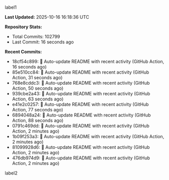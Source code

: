 
label1 
<!-- ACTIVITY_START -->
**Last Updated:** 2025-10-16 16:18:36 UTC

**Repository Stats:**
- Total Commits: 102799
- Last Commit: 16 seconds ago

**Recent Commits:**
- 18cf54c899: 🤖 Auto-update README with recent activity (GitHub Action, 16 seconds ago)
- 85e510cc84: 🤖 Auto-update README with recent activity (GitHub Action, 31 seconds ago)
- 768e8cddc3: 🤖 Auto-update README with recent activity (GitHub Action, 50 seconds ago)
- 939cbe2a43: 🤖 Auto-update README with recent activity (GitHub Action, 63 seconds ago)
- e41e2c0257: 🤖 Auto-update README with recent activity (GitHub Action, 77 seconds ago)
- 6894048a24: 🤖 Auto-update README with recent activity (GitHub Action, 88 seconds ago)
- 0791c469dd: 🤖 Auto-update README with recent activity (GitHub Action, 2 minutes ago)
- 1b09f253a3: 🤖 Auto-update README with recent activity (GitHub Action, 2 minutes ago)
- 81099928d6: 🤖 Auto-update README with recent activity (GitHub Action, 2 minutes ago)
- 476db974d9: 🤖 Auto-update README with recent activity (GitHub Action, 2 minutes ago)
<!-- ACTIVITY_END -->

label2
